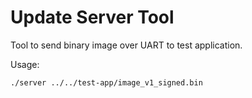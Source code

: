 # Update Server Tool

Tool to send binary image over UART to test application.

Usage:

`./server ../../test-app/image_v1_signed.bin`
